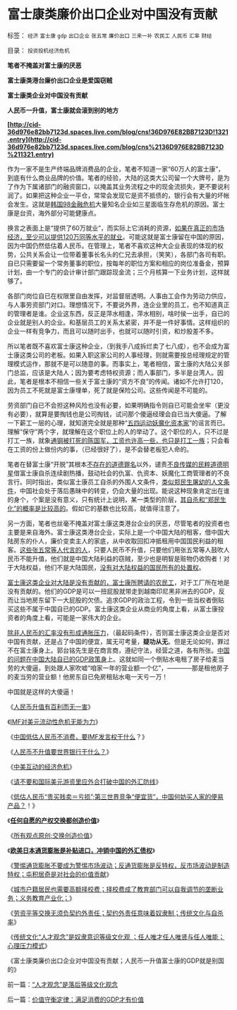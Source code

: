 # 富士康类廉价出口企业对中国没有贡献

标签： `经济` `富士康` `gdp` `出口企业` `张五常` `廉价出口` `三来一补` `农民工` `人民币` `汇率` `财经` 

目录： `投资投机经济危机`

**笔者不掩盖对富士康的厌恶**

**富士康类港台廉价出口企业是爱国窃贼**

**富士康类企业对中国没有贡献**

**人民币一升值，富士康就会滚到别的地方**

**[http://cid-36d976e82bb7123d.spaces.live.com/blog/cns!36D976E82BB7123D!1321.entry](http://cid-36d976e82bb7123d.spaces.live.com/blog/cns%2136D976E82BB7123D%211321.entry)**

作为一家不是生产终端品牌消费品的企业，笔者不知道一家“60万人的富士康”，到底有什么商业品牌的价值。笔者的经验，大陆的这类大公司留一个大牌号，是为了作为下属诸部门的融资窗口，以掩盖其业务流程之中的现金流损失，更不要说利润了。如果把这种企业一平仓，常常会发现它是资不抵债的，银行会有大量的坏帐会发生。这就是[韩国98金融危机](../../../2009/4/29/98金融危机教训：高估汇率民众可以得益吗？.md)大量知名企业如三星面临生存危机的原因。富士康是台资，海外部分可能健康点。

换言之表面上是“提供了60万就业”，而实际上它消耗的资源，[如果在真正的市场经济，至少可以提供120万同等水平的就业](../../../2009/10/23/系统工程中的范式和经济学中的定律.md)。可能这就是富士康留在中国的原因，因为中国仍然低估着人民币。在管理上，笔者不喜欢这种大企业表现的体现的权势，公共关系会让一位带着董事长名头的仁兄去承担，（笑笑），各部门各司有职。自已只需要留一个常务董事的职位，按每年的职位方案和相应的岗位准备金，预算计划，由一个专门的会计审计部门跟踪现金流；三个月核算一下业务计划，这样就够了。

各部门岗位自已在权限里自由发挥，对监督层透明。人事由工会作为劳动力供应，与人事劳资部门对口。理想情况下，不要说外界，连企业里的员工，也不知道真正的管理者是谁。企业这东西，反正是萍水相逢，萍水相别，啥时侯一出手，自已的企业就是别人的企业。和基层员工的关系太紧密，并不是一件好事情。这样组织的企业一样有竞争力，而且可以随时出手，也就可以随时引资，和炒股差不多。

所以笔者既不喜欢富士康这种企业，（到我手八成拆烂卖了七八成），也不会成为富士康这类公司的老板。如果入职这家公司的人事经理，则就需要按总经理规定的管理模式运作，那就不是可以随意的事。而事实上，笔者相信，富士康的大陆公关部门总监，应该是大陆人；因为要考虑特权资源；而人事部门，多半是台湾人。因此，笔者是根本不相信一些关于富士康的“资方不良”的传闻。诸如不允许打120，因为员工不死就是富士康埋单，死了就是保险公司。这些传闻是不可能的。

劳资部门自已不会担这种风险也没有必要，如果明确指令则自已可能会坐牢（更没有必要），就算是要掏钱也是公司掏钱，试问那个傻逼经理会自已当大傻逼。了解一下薪工一层的心理，就知道完全就是那种“[五四运动妖魔化资本家](../../../2009/10/15/人权是生产的要素，劳动者和资本家的相生关系.md)”的谣言而已。理解“保守”两个字，就理解在这个职位上的人的举动了。这个职位的人，只不过是打工一族，就象[通钢被打死的陈国军，工资也许高一些，也只是打工一族](http://darthvad.blog.163.com/blog/static/53399470200971005657759/)；只会看在工资的份上做份内的事，（已经很好了），是不会替老板犯人命的。

笔者在替富士康“开脱”其根本[不存在的道德罪名](../../../2010/5/27/社会趋势，存在即合理.md)以外，谴责[不良传媒的民粹道德明星](http://blog.sina.com.cn/s/blog_5563a64d0100fq0d.html)借富士康自杀连续剧热播，鼓动社会的仇富、仇资本、妖魔化工商管理者的不良言行。同时指出，类似富士康员工自杀的外围人文条件，[类似郑民生屠幼的人文条件](../../../2010/3/26/“郑民生屠幼案”无涉公平和民主和道德.md)，中国社会处于落后愚昧中的转变，仍会大量的出现。能说这种现象肯定出在谁的身个，个案是没有意义，只有统计上说明，某一类型的阶层，[其自杀和“郑民生化”的概率是比较高的](../../../2010/3/26/道德治国“上纲上线”和中庸之道“减纲下线”.md)。假如它的基数也比较高，就值得注意了。

另一方面，笔者也丝毫不掩盖对富士康这类港台企业的厌恶，尽管笔者的投资者也主要是来自海外。富士康这类港台企业，实际上是一个中国大陆的租客，借中国大陆房东的仆人，廉价变卖主人的家底，从中收取回扣冲抵租用中国国民利益的租客。[这些张五常等人代言的人](../../../2009/7/23/马列凯恩斯张五常理论中国特色化的共同特点.md)，只要人民币不升值，只要他们用张五常等人鼓吹人民币不能升值，他们就是中国大陆利益的窃贼，至少也是明智是赃物仍收购者！对于大陆权益，他们不是大陆国民，[没有对大陆权益的国民所有的处置权](../../../2009/6/1/港台海外资本代言人会为大陆人利益操心吗.md)。

[富士康这类企业对大陆是没有贡献的，富士康所聘请的农民工](../../../2009/9/19/农民工对地方经济发展的贡献为零！GDP除外.md)，对于工厂所在地是没有贡献的。他们的GDP是可以一扭屁股就带走到越南印尼黑非洲去的GDP，反而让当地房东留下一大屁股的欠债。追求GDP的政治工程，令到一些当权者倒贴买这些不属于中国自已的GDP。富士康这类企业从商业的角度上看，从富士康投资者的角度上看，可能是一家伟大的企业。

[除非人民币的汇率没有形成通胀压力](../../../2009/10/15/城市居民为农民工和输出地区作出了重大牺牲和贡献.md)，（最起码条件），否则富士康这类企业是否对中国有贡献，还是占了中国的便宜，属无可考量，**疑功从无**。但是无论如何，罪过不在富士康身上。郭台铭先生是在商言商，遵纪守法，经营之道，各有所张。[中国的问题在中国大陆自已的GDP政策身](../../../2009/5/4/低估人民币汇率让农民工增加就业了吗？.md)上。这就如同一个倒贴水电租了房子给麦当劳的大傻逼，到处跟人家吹嘘“咱家一年的营业额一个亿”，————那是租他房子的麦当劳的营业额！他房东自已免房租贴水电一天亏一万！

中国就是这样的大傻逼！

《[人民币升值有百利而无一害](../../../2007/10/28/人民币升值有百利而无一害.md)》

《[IMF对美元流动性危机无能为力](../../../2009/7/4/IMF不能挽救中国屯积美元的经济危机.md)》

《[中国低估人民币不消费，要IMF发言权干什么](../../../2010/4/24/低估人民币不消费，要IMF发言权干什么？.md)？》

《[人民币不升值要世界银行干什么？](../../../2010/4/24/人民币不升值要世界银行干什么？.md)》

《[中美互动的经济危机](../../../2009/7/29/中美互动的经济危机.md)》

《[请不要和国际美元游资里应外合打破中国的外汇防线](../../../2010/4/26/请勿与国际游资里应外合打破中国防线.md)》

《[低估人民币“贵买贱卖＝亏损”;第三世界竞争“便宜货”，中国何妨买人家的便易产品？](../../../2010/4/26/低估人民币“贵买贱卖＝全民亏损”.md)！》

《[**任何自愿的产权交换都创造价值**](../../../2010/5/26/指数期货的交换同样创造价值.md)》

《[所有观点原创;交换创造价值](../../../2010/5/17/所有观点原创;交换创造价值；熊市好还是牛市好？.md)》

《[**欧美日本通货膨胀是补贴进口，冲销中国的外汇债权**](../../../2010/5/28/欧美日汇率走低是补贴进口冲销中国外汇债权.md)》

《[警惕通货膨胀不要成为警惕市场波动；反通货膨胀是反特权，反市场波动是制造特权；屯积居奇是对社会的价值贡献](../../../2010/5/28/食品价格波动未必通货膨胀小心计划经济.md)》

《[城市户籍居民也需要高额择校费；择校费成了教育部门可以自我调节的垄断业务；义务教育产业化；](../../../2010/5/27/义务教育产业化，反户籍福利造福了谁.md)》

《[劳资平等交换无须负契约外责任；契约外责任意味着奴隶制；传统文化与自杀率](../../../2010/5/29/富士康无需对员工个人自杀负契约外的责任.md)》

《[传统文化“人才观念”是奴隶意识等级文化观
；任人唯才任人唯贤与任人唯能；心理压力模式](../../../2010/5/29/“人才观念”是落后等级文化观念.md)》

《富士康类廉价出口企业对中国没有贡献；人民币一升值富士康的GDP就是别国的》

前一篇：[“人才观念”是落后等级文化观念](../../../2010/5/29/“人才观念”是落后等级文化观念.md)

后一篇：[价值守衡定律：满足消费的GDP才有价值](../../../2010/5/30/价值守衡定律：满足消费的GDP才有价值.md)